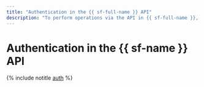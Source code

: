 ```yaml
---
title: "Authentication in the {{ sf-full-name }} API"
description: "To perform operations via the API in {{ sf-full-name }}, a service for running applications without creating VM instances, get an IAM token for your account."
---
```


# Authentication in the {{ sf-name }} API

{% include notitle [auth](../../../_includes/authentication.md) %}
